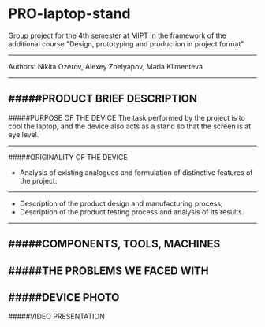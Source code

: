 # PRO-laptop-stand
Group project for the 4th semester at MIPT in the framework of the additional course "Design, prototyping and production in project format"

---
Authors: Nikita Ozerov, Alexey Zhelyapov, Maria Klimenteva

---
#####PRODUCT BRIEF DESCRIPTION
---
#####PURPOSE OF THE DEVICE
The task performed by the project is to cool the laptop, and the device also acts as a stand so that the screen is at eye level.

---
#####ORIGINALITY OF THE DEVICE
-  Analysis of existing analogues and formulation of distinctive features of the project:

---
- Description of the product design and manufacturing process;
- Description of the product testing process and analysis of its results.
---
#####COMPONENTS, TOOLS, MACHINES
---
#####THE PROBLEMS WE FACED WITH
---
#####DEVICE PHOTO
---
#####VIDEO PRESENTATION 